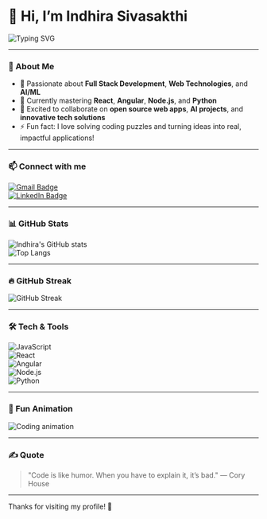 # 👋 Hi, I’m Indhira Sivasakthi

![Typing SVG](https://readme-typing-svg.demolab.com?font=Fira+Code&size=24&pause=1000&color=00F7FF&width=435&lines=Full+Stack+Developer;AI+Enthusiast;Coding+Puzzle+Solver)

---

### 🚀 About Me
- 👀 Passionate about **Full Stack Development**, **Web Technologies**, and **AI/ML**  
- 🌱 Currently mastering **React**, **Angular**, **Node.js**, and **Python**  
- 💞️ Excited to collaborate on **open source web apps**, **AI projects**, and **innovative tech solutions**  
- ⚡ Fun fact: I love solving coding puzzles and turning ideas into real, impactful applications!

---

### 📫 Connect with me
[![Gmail Badge](https://img.shields.io/badge/-sivasakthiindhira@gmail.com-c14438?style=flat&logo=Gmail&logoColor=white&link=mailto:sivasakthiindhira@gmail.com)](mailto:sivasakthiindhira@gmail.com)  
[![LinkedIn Badge](https://img.shields.io/badge/-Indhira%20Sivasakthi-blue?style=flat&logo=Linkedin&logoColor=white&link=https://www.linkedin.com/in/indhira-siva-sakthi-b50209334/)](https://www.linkedin.com/in/indhira-siva-sakthi-b50209334/)

---

### 📊 GitHub Stats

![Indhira's GitHub stats](https://github-readme-stats.vercel.app/api?username=IndhiraSivasakthi&show_icons=true&theme=radical)  
![Top Langs](https://github-readme-stats.vercel.app/api/top-langs/?username=IndhiraSivasakthi&layout=compact&theme=radical)

---

### 🔥 GitHub Streak

![GitHub Streak](https://github-readme-streak-stats.herokuapp.com/?user=IndhiraSivasakthi&theme=radical)

---

### 🛠️ Tech & Tools

![JavaScript](https://img.shields.io/badge/-JavaScript-F7DF1E?style=for-the-badge&logo=javascript&logoColor=black)  
![React](https://img.shields.io/badge/-React-61DAFB?style=for-the-badge&logo=react&logoColor=black)  
![Angular](https://img.shields.io/badge/-Angular-DD0031?style=for-the-badge&logo=angular&logoColor=white)  
![Node.js](https://img.shields.io/badge/-Node.js-339933?style=for-the-badge&logo=node.js&logoColor=white)  
![Python](https://img.shields.io/badge/-Python-3776AB?style=for-the-badge&logo=python&logoColor=white)  

---

### 🧩 Fun Animation

![Coding animation](https://media.giphy.com/media/3o7aD2saalBwwftBIY/giphy.gif)

---


### ✍️ Quote

> "Code is like humor. When you have to explain it, it’s bad." — Cory House

---

Thanks for visiting my profile! 🚀

<!-- Proudly created with ❤️ and GitHub Readme Generator -->
